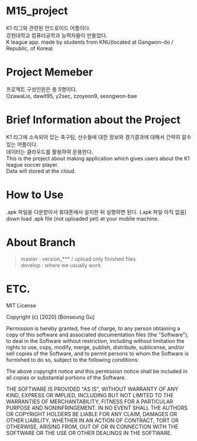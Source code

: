 # M15_project </H1>
K1 리그와 관련된 안드로이드 어플이다.<br>
강원대학교 컴퓨터공학과 능력자들이 만들었다.<br>
K league app. made by students from KNU(located at Gangwon-do / Republic, of Korea)

# Project Memeber
프로젝트 구성인원은 총 5명이다.<br>
 OzawaLio, dawit95, y2sec, zzoyeon9, seongwon-bae
 
# Brief Information about the Project
K1 리그에 소속되어 있는 축구팀, 선수들에 대한 정보와 경기결과에 대해서 간략히 알수 있는 어플이다.<br>
데이터는 클라우드를 활용하여 운용한다.<br>
This is the project about making application which gives users about the K1 league soccer player.<br>
Data will stored at the cloud.

# How to Use
.apk 파일을 다운받아서 휴대폰에서 설치한 뒤 실행하면 된다. (.apk 파일 아직 없음)<br>
down load .apk file (not uploaded yet) at your moblie machine.

# About Branch
 > master : version_*** / upload only finished files<br>
 > develop : where we usually work

# ETC.
MIT License

Copyright (c) [2020] [Bonseung Gu]

Permission is hereby granted, free of charge, to any person obtaining a copy
of this software and associated documentation files (the "Software"), to deal
in the Software without restriction, including without limitation the rights
to use, copy, modify, merge, publish, distribute, sublicense, and/or sell
copies of the Software, and to permit persons to whom the Software is
furnished to do so, subject to the following conditions:

The above copyright notice and this permission notice shall be included in all
copies or substantial portions of the Software.

THE SOFTWARE IS PROVIDED "AS IS", WITHOUT WARRANTY OF ANY KIND, EXPRESS OR
IMPLIED, INCLUDING BUT NOT LIMITED TO THE WARRANTIES OF MERCHANTABILITY,
FITNESS FOR A PARTICULAR PURPOSE AND NONINFRINGEMENT. IN NO EVENT SHALL THE
AUTHORS OR COPYRIGHT HOLDERS BE LIABLE FOR ANY CLAIM, DAMAGES OR OTHER
LIABILITY, WHETHER IN AN ACTION OF CONTRACT, TORT OR OTHERWISE, ARISING FROM,
OUT OF OR IN CONNECTION WITH THE SOFTWARE OR THE USE OR OTHER DEALINGS IN THE
SOFTWARE.
